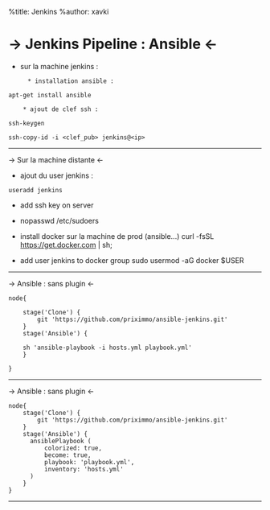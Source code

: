%title: Jenkins
%author: xavki

-> Jenkins Pipeline : Ansible <-
========


* sur la machine jenkins : 


		* installation ansible :

```
apt-get install ansible
```


		
		* ajout de clef ssh :


```
ssh-keygen

ssh-copy-id -i <clef_pub> jenkins@<ip>
```

-------------------------------------------------------------------


-> Sur la machine distante <-
		


* ajout du user jenkins : 

```
useradd jenkins
```

* add ssh key on server


* nopasswd /etc/sudoers


* install docker sur la machine de prod (ansible...)
curl -fsSL https://get.docker.com | sh;

* add user jenkins to docker group
sudo usermod -aG docker $USER


-------------------------------------------------------------------


-> Ansible : sans plugin <-


```
node{

    stage('Clone') {
        git 'https://github.com/priximmo/ansible-jenkins.git'
    }
    stage('Ansible') {
   
    sh 'ansible-playbook -i hosts.yml playbook.yml'
    }

}
```

-------------------------------------------------------------------



-> Ansible : sans plugin <-



```
node{
    stage('Clone') {
        git 'https://github.com/priximmo/ansible-jenkins.git'
    }
    stage('Ansible') {
      ansiblePlaybook (
          colorized: true, 
          become: true,             
          playbook: 'playbook.yml',
          inventory: 'hosts.yml'
      )
    }
}
```


--------------------------------------------------------------------
